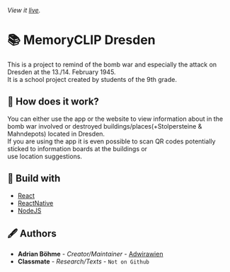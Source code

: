 _View it [live](https://memoryclip.hannsadrian.de/)._

# 📚 MemoryCLIP Dresden

This is a project to remind of the bomb war and especially the attack on Dresden at the 13./14. February 1945.<br>
It is a school project created by students of the 9th grade.

## 🤨 How does it work?

You can either use the app or the website to view information about in the bomb war
involved or destroyed buildings/places(+Stolpersteine & Mahndepots) located in Dresden.<br>
If you are using the app it is even possible to scan QR codes potentially sticked to information boards at the buildings or<br>
use location suggestions.

## 🔨 Build with

- [React](https://github.com/facebook/react)
- [ReactNative](https://github.com/facebook/react)
- [NodeJS](https://nodejs.org/)

## 🖋 Authors

- **Adrian Böhme** - *Creator/Maintainer* - [Adwirawien](https://github.com/Adwirawien)
- **Classmate** - *Research/Texts* - `Not on Github`

